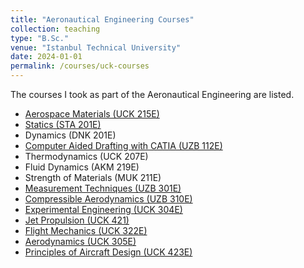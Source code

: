 ```yaml
---
title: "Aeronautical Engineering Courses"
collection: teaching
type: "B.Sc."
venue: "Istanbul Technical University"
date: 2024-01-01
permalink: /courses/uck-courses
---
```

The courses I took as part of the Aeronautical Engineering are listed.


* [Aerospace Materials (UCK 215E)](https://mega.nz/folder/OCxByTqY#-FIthJuIvVNyr2lWwxBPKg)
* [Statics (STA 201E)](https://mega.nz/folder/DTQXjDCC#Qbluhz09UqVHigRax0TWKQ)
* Dynamics (DNK 201E)
* [Computer Aided Drafting with CATIA (UZB 112E)](https://mega.nz/folder/rLZwAQIS#P15kYQHiSj84S2-iiMmMUA)
* Thermodynamics (UCK 207E)
* Fluid Dynamics (AKM 219E)
* Strength of Materials (MUK 211E)
* [Measurement Techniques (UZB 301E)](https://mega.nz/folder/CPRWxK4T#kn926u2UAOreN9O2vKndhQ)
* [Compressible Aerodynamics (UZB 310E)](https://mega.nz/folder/uGRA2JRJ#guVnv3qGOga0wLe_-lp_bg)
* [Experimental Engineering (UCK 304E)](https://mega.nz/folder/iP5nzLRa#F0UuFVBgvM2NuURS6enDUw)
* [Jet Propulsion (UCK 421)](https://mega.nz/folder/CHIByLiJ#E8jsnqP0vC9fsUbqsq3ZXQ)
* [Flight Mechanics (UCK 322E)](https://mega.nz/folder/yOo2hD4R#0kPgmhA79XyHKkYGnSCPpw)
* [Aerodynamics (UCK 305E)](https://mega.nz/folder/iTglBQoa#BJlNkyt51lnBqG5jzkQyng)
* [Principles of Aircraft Design (UCK 423E)](https://mega.nz/folder/XfhBzC6S#lqC2cE9xey1Ha98gkoq1DA)

